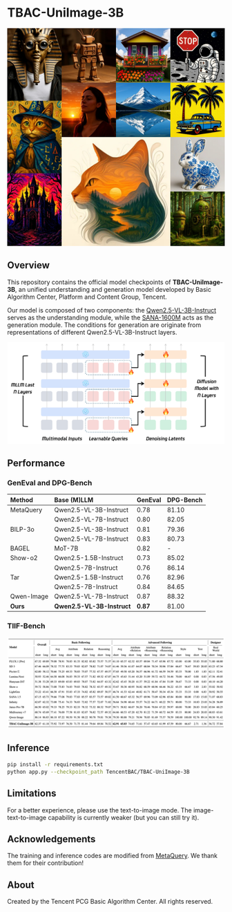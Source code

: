 # TBAC-UniImage-3B

![QualiRes](./assets/qualitative_results.jpg)

## Overview
This repository contains the official model checkpoints of **TBAC-UniImage-3B**, an unified understanding and generation model developed by Basic Algorithm Center, Platform and Content Group, Tencent.

Our model is composed of two components: the [Qwen2.5-VL-3B-Instruct](https://huggingface.co/Qwen/Qwen2.5-VL-3B-Instruct) serves as the understanding module, while the [SANA-1600M](https://huggingface.co/Efficient-Large-Model/Sana_1600M_512px_diffusers) acts as the generation module. The conditions for generation are originate from representations of different Qwen2.5-VL-3B-Instruct layers.

![Model](./assets/model.png)

## Performance

### GenEval and DPG-Bench
| Method | Base (M)LLM | GenEval | DPG-Bench |
| :--- | :--- | :--- | :--- |
| MetaQuery | Qwen2.5-VL-3B-Instruct | 0.78 | 81.10 |
| | Qwen2.5-VL-7B-Instruct | 0.80 | 82.05 |
| BILP-3o | Qwen2.5-VL-3B-Instruct | 0.81 | 79.36 |
| | Qwen2.5-VL-7B-Instruct | 0.83 | 80.73 |
| BAGEL | MoT-7B | 0.82 | - |
| Show-o2 | Qwen2.5-1.5B-Instruct | 0.73 | 85.02 |
| | Qwen2.5-7B-Instruct | 0.76 | 86.14 |
| Tar | Qwen2.5-1.5B-Instruct | 0.76 | 82.96
| | Qwen2.5-7B-Instruct | 0.84 | 84.65 |
| Qwen-Image | Qwen2.5-VL-7B-Instruct | 0.87 | 88.32
| **Ours** | **Qwen2.5-VL-3B-Instruct** | **0.87** | 81.00 |

### TIIF-Bench

![TIIF](./assets/tiif_bench.png)

## Inference
```bash
pip install -r requirements.txt
python app.py --checkpoint_path TencentBAC/TBAC-UniImage-3B
```

## Limitations
For a better experience, please use the text-to-image mode. The image-text-to-image capability is currently weaker (but you can still try it).

## Acknowledgements
The training and inference codes are modified from [MetaQuery](https://github.com/facebookresearch/metaquery). We thank them for their contribution!

## About
Created by the Tencent PCG Basic Algorithm Center. All rights reserved.